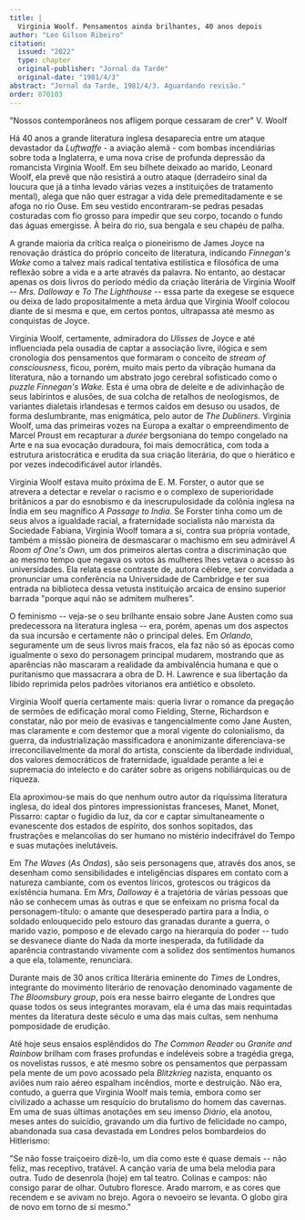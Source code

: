 ```yaml
---
title: |
  Virginia Woolf. Pensamentos ainda brilhantes, 40 anos depois
author: "Leo Gilson Ribeiro"
citation:
  issued: "2022"
  type: chapter
  original-publisher: "Jornal da Tarde"
  original-date: "1981/4/3"
abstract: "Jornal da Tarde, 1981/4/3. Aguardando revisão."
order: 070103
---
```


"Nossos contemporâneos nos afligem porque cessaram de crer" V. Woolf

Há 40 anos a grande literatura inglesa desaparecia entre um ataque devastador da *Luftwaffe* - a aviação alemã - com bombas incendiárias sobre toda a Inglaterra, e uma nova crise de profunda depressão da romancista Virginia Woolf. Em seu bilhete deixado ao marido, Leonard Woolf, ela prevê que não resistirá a outro ataque (derradeiro sinal da loucura que já a tinha levado várias vezes a instituições de tratamento mental), alega que não quer estragar a vida dele premeditadamente e se afoga no rio Ouse. Em seu vestido encontraram-se pedras pesadas costuradas com fio grosso para impedir que seu corpo, tocando o fundo das águas emergisse. À beira do rio, sua bengala e seu chapéu de palha.

A grande maioria da crítica realça o pioneirismo de James Joyce na renovação drástica do próprio conceito de literatura, indicando *Finnegan's Wake* como a talvez mais radical tentativa estilística e filosófica de uma reflexão sobre a vida e a arte através da palavra. No entanto, ao destacar apenas os dois livros do período médio da criação literária de Virginia Woolf -- *Mrs. Dalloway* e *To The Lighthouse* -- essa parte da exegese se esquece ou deixa de lado propositalmente a meta árdua que Virginia Woolf colocou diante de si mesma e que, em certos pontos, ultrapassa até mesmo as conquistas de Joyce.

Virginia Woolf, certamente, admiradora do *Ulisses* de Joyce e até influenciada pela ousadia de captar a associação livre, ilógica e sem cronologia dos pensamentos que formaram o conceito de *stream of consciousness*, ficou, porém, muito mais perto da vibração humana da literatura, não a tornando um abstrato jogo cerebral sofisticado como o *puzzle* *Finnegan's Wake.* Esta é uma obra de deleite e de adivinhação de seus labirintos e alusões, de sua colcha de retalhos de neologismos, de variantes dialetais irlandesas e termos caídos em desuso ou usados, de forma deslumbrante, mas enigmática, pelo autor de *The Dubliners*. Virginia Woolf, uma das primeiras vozes na Europa a exaltar o empreendimento de Marcel Proust em recapturar a *durée* bergsoniana do tempo congelado na Arte e na sua evocação duradoura, foi mais democrática, com toda a estrutura aristocrática e erudita da sua criação literária, do que o hierático e por vezes indecodificável autor irlandês.

Virginia Woolf estava muito próxima de E. M. Forster, o autor que se atrevera a detectar e revelar o racismo e o complexo de superioridade britânicos a par do esnobismo e da inescrupulosidade da colônia inglesa na Índia em seu magnífico *A Passage to India*. Se Forster tinha como um de seus alvos a igualdade racial, a fraternidade socialista não marxista da Sociedade Fabiana, Virginia Woolf tomara a si, contra sua própria vontade, também a missão pioneira de desmascarar o machismo em seu admirável *A Room of One's Own*, um dos primeiros alertas contra a discriminação que ao mesmo tempo que negava os votos às mulheres lhes vetava o acesso às universidades. Ela relata esse contraste de, autora célebre, ser convidada a pronunciar uma conferência na Universidade de Cambridge e ter sua entrada na biblioteca dessa vetusta instituição arcaica de ensino superior barrada "porque aqui não se admitem mulheres".

O feminismo -- veja-se o seu brilhante ensaio sobre Jane Austen como sua predecessora na literatura inglesa -- era, porém, apenas um dos aspectos da sua incursão e certamente não o principal deles. Em *Orlando*, seguramente um de seus livros mais fracos, ela faz não só as épocas como igualmente o sexo do personagem principal mudarem, mostrando que as aparências não mascaram a realidade da ambivalência humana e que o puritanismo que massacrara a obra de D. H. Lawrence e sua libertação da libido reprimida pelos padrões vitorianos era antiético e obsoleto.

Virginia Woolf queria certamente mais: queria livrar o romance da pregação de sermões de edificação moral como Fielding, Sterne, Richardson e constatar, não por meio de evasivas e tangencialmente como Jane Austen, mas claramente e com destemor que a moral vigente do colonialismo, da guerra, da industrialização massificadora e anonimizante diferenciava-se irreconciliavelmente da moral do artista, consciente da liberdade individual, dos valores democráticos de fraternidade, igualdade perante a lei e supremacia do intelecto e do caráter sobre as origens nobiliárquicas ou de riqueza.

Ela aproximou-se mais do que nenhum outro autor da riquíssima literatura inglesa, do ideal dos pintores impressionistas franceses, Manet, Monet, Pissarro: captar o fugidio da luz, da cor e captar simultaneamente o evanescente dos estados de espírito, dos sonhos sopitados, das frustrações e melancolias do ser humano no mistério indecifrável do Tempo e suas mutações inelutáveis.

Em *The Waves* (*As Ondas*), são seis personagens que, através dos anos, se desenham como sensibilidades e inteligências díspares em contato com a natureza cambiante, com os eventos líricos, grotescos ou trágicos da existência humana. Em *Mrs, Dalloway* é a trajetória de várias pessoas que não se conhecem umas às outras e que se enfeixam no prisma focal da personagem-título: o amante que desesperado partira para a Índia, o soldado enlouquecido pelo estouro das granadas durante a guerra, o marido vazio, pomposo e de elevado cargo na hierarquia do poder -- tudo se desvanece diante do Nada da morte inesperada, da futilidade da aparência contrastando vivamente com a solidez dos sentimentos humanos a que ela, tolamente, renunciara.

Durante mais de 30 anos crítica literária eminente do *Times* de Londres, integrante do movimento literário de renovação denominado vagamente de *The Bloomsbury group*, pois era nesse bairro elegante de Londres que quase todos os seus integrantes moravam, ela é uma das mais requintadas mentes da literatura deste século e uma das mais cultas, sem nenhuma pomposidade de erudição.

Até hoje seus ensaios esplêndidos do *The Common Reader* ou *Granite and Rainbow* brilham com frases profundas e indeléveis sobre a tragédia grega, os novelistas russos, e até mesmo sobre os pensamentos que perpassam pela mente de um povo acossado pela *Blitzkrieg* nazista, enquanto os aviões num raio aéreo espalham incêndios, morte e destruição. Não era, contudo, a guerra que Virginia Woolf mais temia, embora como ser civilizado a achasse um resquício do brutalismo do homem das cavernas. Em uma de suas últimas anotações em seu imenso *Diário*, ela anotou, meses antes do suicídio, gravando um dia furtivo de felicidade no campo, abandonada sua casa devastada em Londres pelos bombardeios do Hitlerismo:

"Se não fosse traiçoeiro dizê-lo, um dia como este é quase demais -- não feliz, mas receptivo, tratável. A canção varia de uma bela melodia para outra. Tudo de desenrola (hoje) em tal teatro. Colinas e campos: não consigo parar de olhar. Outubro floresce. Arado marrom, e as cores que recendem e se avivam no brejo. Agora o nevoeiro se levanta. O globo gira de novo em torno de si mesmo."


